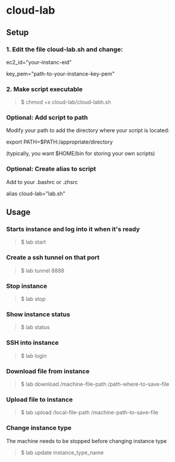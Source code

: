 # cloud-lab

## Setup

### 1. Edit the file cloud-lab.sh and change: 

ec2_id="your-instanc-eid"

key_pem="path-to-your-instance-key-pem"

### 2. Make script executable

> $ chmod +x cloud-lab/cloud-labh.sh

### Optional: Add script to path

Modify your path to add the directory where your script is located:

export PATH=$PATH:/appropriate/directory

(typically, you want $HOME/bin for storing your own scripts)

### Optional: Create alias to script
Add to your .bashrc or .zhsrc

alias cloud-lab="lab.sh"

## Usage

### Starts instance and log into it when it's ready

> $ lab start

### Create a ssh tunnel on that port

> $ lab tunnel 8888

### Stop instance

> $ lab stop

### Show instance status

> $ lab status

### SSH into instance

> $ lab login

### Download file from instance

> $ lab download  /machine-file-path  /path-where-to-save-file

### Upload file to instance

> $ lab upload /local-file-path /machine-path-to-save-file

### Change instance type

The machine needs to be stopped before changing instance type

> $ lab update instance_type_name
